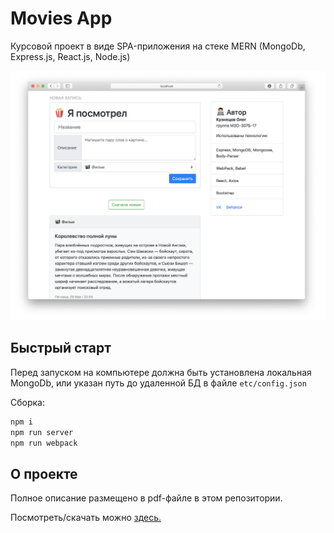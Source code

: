 # Movies App

Курсовой проект в виде SPA-приложения на стеке MERN (MongoDb, Express.js, React.js, Node.js)

![Movies-app preview](https://github.com/okuznetcov/movies-app_mai/raw/master/preview.png)

## Быстрый старт

Перед запуском на компьютере должна быть установлена локальная MongoDb, или указан путь до удаленной БД в файле `etc/config.json`

Сборка:

```bash
npm i
npm run server
npm run webpack
```

## О проекте

Полное описание размещено в pdf-файле в этом репозитории.

Посмотреть/скачать можно [здесь.](https://github.com/okuznetcov/movies-app_mai/blob/master/report%26summary.pdf)

